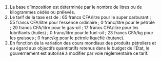 1) La base d’imposition est déterminée par le nombre de litres ou de kilogrammes cédés ou prélevés.
2) Le tarif de la taxe est de :
65 francs CFA/litre pour le super carburant ;  55 francs CFA/litre pour l’essence ordinaire ;  0 franc/litre pour le pétrole ;
20 francs CFA/litre pour le gas-oil ;
17 francs CFA/litre pour les lubrifiants (huiles) ;  0 franc/litre pour le fuel-oil ;
23 francs CFA/kg pour les graisses ;
0 franc/kg pour le pétrole liquéfié (butane).
3) En fonction de la variation des cours mondiaux des produits pétroliers et eu égard
aux objectifs quantitatifs retenus dans le budget de l’État, le gouvernement est autorisé à modifier par voie réglementaire ce tarif.
